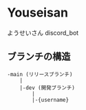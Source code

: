 # Youseisan
ようせいさん discord_bot

## ブランチの構造
```
-main (リリースブランチ)
    |
    |-dev (開発ブランチ)
        |
        |-{username}
```